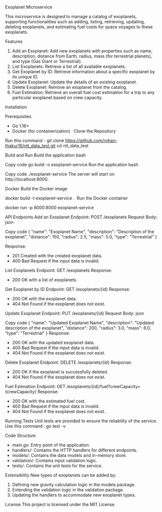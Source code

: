 
Exoplanet Microservice

This microservice is designed to manage a catalog of exoplanets, supporting functionalities such as adding, listing, retrieving, updating, deleting exoplanets, and estimating fuel costs for space voyages to these exoplanets.

 Features

1. Add an Exoplanet: Add new exoplanets with properties such as name, description, distance from Earth, radius, mass (for terrestrial planets), and type (Gas Giant or Terrestrial).
2. List Exoplanets: Retrieve a list of all available exoplanets.
3. Get Exoplanet by ID: Retrieve information about a specific exoplanet by its unique ID.
4. Update Exoplanet: Update the details of an existing exoplanet.
5. Delete Exoplanet: Remove an exoplanet from the catalog.
6. Fuel Estimation: Retrieve an overall fuel cost estimation for a trip to any particular exoplanet based on crew capacity.

 Installation

Prerequisites

- Go 1.16+
- Docker (for containerization)
  Clone the Repository

Run this  command -
git clone https://github.com/rohan-thakur16/ntt_data_test.git
cd ntt_data_test

Build and Run
Build the application
bash

Copy code
go build -o exoplanet-service
Run the application
bash

Copy code
./exoplanet-service
The server will start on http://localhost:8000.


Docker
Build the Docker image

docker build -t exoplanet-service . 
Run the Docker container

docker run -p 8000:8000 exoplanet-service



API Endpoints
Add an Exoplanet
Endpoint: POST /exoplanets
Request Body:
json

Copy code
{ "name": "Exoplanet Name", "description": "Description of the exoplanet", "distance": 150, "radius": 2.5, "mass": 5.0, "type": "Terrestrial" }


Response:
* 201 Created with the created exoplanet data.
* 400 Bad Request if the input data is invalid.

List Exoplanets
Endpoint: GET /exoplanets
Response:
* 200 OK with a list of exoplanets.


Get Exoplanet by ID
Endpoint: GET /exoplanets/{id}
Response:
* 200 OK with the exoplanet data.
* 404 Not Found if the exoplanet does not exist.


Update Exoplanet
Endpoint: PUT /exoplanets/{id}
Request Body:
json

Copy code
{ "name": "Updated Exoplanet Name", "description": "Updated description of the exoplanet", "distance": 200, "radius": 3.0, "mass": 6.0, "type": "Terrestrial" }
Response:
* 200 OK with the updated exoplanet data.
* 400 Bad Request if the input data is invalid.
* 404 Not Found if the exoplanet does not exist.


Delete Exoplanet
Endpoint: DELETE /exoplanets/{id}
Response:
* 200 OK if the exoplanet is successfully deleted.
* 404 Not Found if the exoplanet does not exist.


Fuel Estimation
Endpoint: GET /exoplanets/{id}/fuel?crewCapacity={crewCapacity}
Response:
* 200 OK with the estimated fuel cost.
* 400 Bad Request if the input data is invalid.
* 404 Not Found if the exoplanet does not exist.


Running Tests
Unit tests are provided to ensure the reliability of the service.
Use this command :
go test -v

Code Structure
* main.go: Entry point of the application.
* handlers/: Contains the HTTP handlers for different endpoints.
* models/: Contains the data models and in-memory store.
* validation/: Contains input validation logic.
* tests/: Contains the unit tests for the service.

Extensibility
New types of exoplanets can be added by:
1. Defining new gravity calculation logic in the models package.
2. Extending the validation logic in the validation package.
3. Updating the handlers to accommodate new exoplanet types.

License
This project is licensed under the MIT License.


